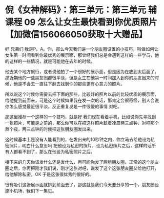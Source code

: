 # 倪《女神解码》：第三单元：第三单元 辅课程 09 怎么让女生最快看到你优质照片【加微信156066050获取十大赠品】

好 兄弟们 我是P。A。你，那么今天我们讲一个朋友圈设置的小技巧，叫做如何让女生第一时间看到你最优秀的展示面，那曾经我们总是会遇到这样的一些学员，他的这样的一些情况，就是可能他在去年的时候。

他去某个地方旅行，或者说他拍了一个很好的展示面，但是因为在放到太后面了，那近期他的一些朋友圈都很平淡，但是女生在他第一时间加入到你的朋友圈来的时候，他是不会去一直往下翻去找到你的那些更有心意力的照片。

所以说这个时候你需要去把下面的那些，比较好的照片以前的比较优质的展示面，给他提到前面来，可是这个时候如果我在发一次的话，那肯定会很奇怪，别人会说你怎么感觉最近很平淡，反正重复发是一件很傻的事情 对吧。

那这里推荐一个这样的一个技巧，就是好 我们现在看着手机，比如说你先寻找到一张照片，可能是之前的，那么你可以在把这样照片趁着凌晨两三点钟，对吧那个熬个夜，两三点钟的时候把这张朋友圈发出来。

这时候基本上是没有人能看到的，在发出来的10秒钟之内，你立马去给他设为私密照片，明白什么意思吗 把他设为私密的照片，设为私密照片之后，这样的话所有人都看不到了，那么在他设为私密照片之后。

接下来的几天你该发什么还是发什么，再可能你发了两组朋友圈，正常的这个朋友圈之后，你再把刚才我们说，刚才这张对吧，说发了这个这张朋友圈又给他打开，给他解除私密，OK 于是这张很优秀的很好的。

很有吸引这张展示面就排到前面去了，那这就是我们今天要分享的一个，朋友圈设施小机场，我们下一集见。
